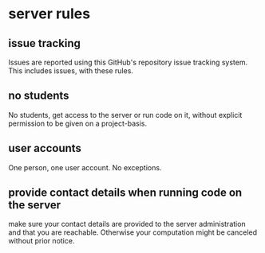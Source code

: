 # server rules
## issue tracking
Issues are reported using this GitHub's repository issue tracking system. This includes issues, with these rules.

## no students
No students, get access to the server or run code on it, without explicit permission to be given on a project-basis.

## user accounts
One person, one user account. No exceptions.

## provide contact details when running code on the server
make sure your contact details are provided to the server administration and that you are reachable. Otherwise your computation might be canceled without prior notice.
